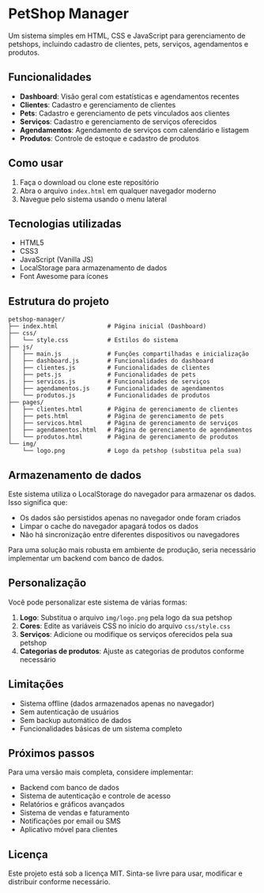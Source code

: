 # PetShop Manager

Um sistema simples em HTML, CSS e JavaScript para gerenciamento de petshops, incluindo cadastro de clientes, pets, serviços, agendamentos e produtos.

## Funcionalidades

- **Dashboard**: Visão geral com estatísticas e agendamentos recentes
- **Clientes**: Cadastro e gerenciamento de clientes
- **Pets**: Cadastro e gerenciamento de pets vinculados aos clientes
- **Serviços**: Cadastro e gerenciamento de serviços oferecidos
- **Agendamentos**: Agendamento de serviços com calendário e listagem
- **Produtos**: Controle de estoque e cadastro de produtos

## Como usar

1. Faça o download ou clone este repositório
2. Abra o arquivo `index.html` em qualquer navegador moderno
3. Navegue pelo sistema usando o menu lateral

## Tecnologias utilizadas

- HTML5
- CSS3
- JavaScript (Vanilla JS)
- LocalStorage para armazenamento de dados
- Font Awesome para ícones

## Estrutura do projeto

```
petshop-manager/
├── index.html              # Página inicial (Dashboard)
├── css/
│   └── style.css           # Estilos do sistema
├── js/
│   ├── main.js             # Funções compartilhadas e inicialização
│   ├── dashboard.js        # Funcionalidades do dashboard
│   ├── clientes.js         # Funcionalidades de clientes
│   ├── pets.js             # Funcionalidades de pets
│   ├── servicos.js         # Funcionalidades de serviços
│   ├── agendamentos.js     # Funcionalidades de agendamentos
│   └── produtos.js         # Funcionalidades de produtos
├── pages/
│   ├── clientes.html       # Página de gerenciamento de clientes
│   ├── pets.html           # Página de gerenciamento de pets
│   ├── servicos.html       # Página de gerenciamento de serviços
│   ├── agendamentos.html   # Página de gerenciamento de agendamentos
│   └── produtos.html       # Página de gerenciamento de produtos
└── img/
    └── logo.png            # Logo da petshop (substitua pela sua)
```

## Armazenamento de dados

Este sistema utiliza o LocalStorage do navegador para armazenar os dados. Isso significa que:

- Os dados são persistidos apenas no navegador onde foram criados
- Limpar o cache do navegador apagará todos os dados
- Não há sincronização entre diferentes dispositivos ou navegadores

Para uma solução mais robusta em ambiente de produção, seria necessário implementar um backend com banco de dados.

## Personalização

Você pode personalizar este sistema de várias formas:

1. **Logo**: Substitua o arquivo `img/logo.png` pela logo da sua petshop
2. **Cores**: Edite as variáveis CSS no início do arquivo `css/style.css`
3. **Serviços**: Adicione ou modifique os serviços oferecidos pela sua petshop
4. **Categorias de produtos**: Ajuste as categorias de produtos conforme necessário

## Limitações

- Sistema offline (dados armazenados apenas no navegador)
- Sem autenticação de usuários
- Sem backup automático de dados
- Funcionalidades básicas de um sistema completo

## Próximos passos

Para uma versão mais completa, considere implementar:

- Backend com banco de dados
- Sistema de autenticação e controle de acesso
- Relatórios e gráficos avançados
- Sistema de vendas e faturamento
- Notificações por email ou SMS
- Aplicativo móvel para clientes

## Licença

Este projeto está sob a licença MIT. Sinta-se livre para usar, modificar e distribuir conforme necessário.
